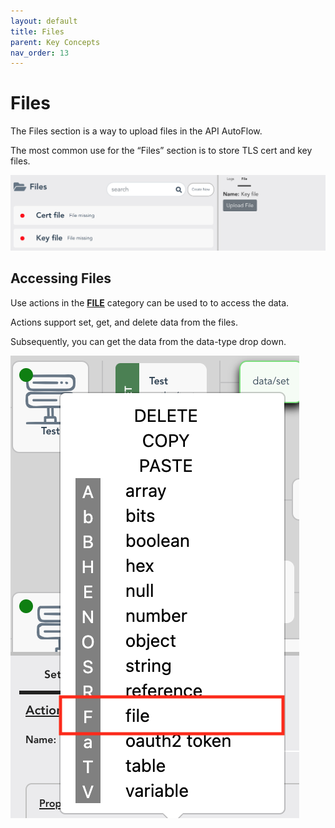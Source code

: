 ```yaml
---
layout: default
title: Files
parent: Key Concepts
nav_order: 13
---
```

# Files
The Files section is a way to upload files in the API AutoFlow.

The most common use for the “Files” section is to store TLS cert and key files.

![Upload Files](/assets/images/upload-files.png)

## Accessing Files
Use actions in the **[FILE](https://docs.apiautoflow.com/docs/actions/file/)** category can be used to to access the data.

Actions support set, get, and delete data from the files.

Subsequently, you can get the data from the data-type drop down.

![API AutoFlow File Data Access](/assets/images/file-access.png)
